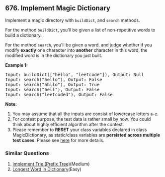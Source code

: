 ## 676. Implement Magic Dictionary

<p>
Implement a magic directory with <code>buildDict</code>, and <code>search</code> methods.
</p>

<p>
For the method <code>buildDict</code>, you'll be given a list of non-repetitive words to build a dictionary.
</p>

<p>
For the method <code>search</code>, you'll be given a word, and judge whether if you modify <b>exactly</b> one character into <b>another</b> character in this word, the modified word is in the dictionary you just built.
</p>

<p><b>Example 1:</b><br />
<pre>
Input: buildDict(["hello", "leetcode"]), Output: Null
Input: search("hello"), Output: False
Input: search("hhllo"), Output: True
Input: search("hell"), Output: False
Input: search("leetcoded"), Output: False
</pre>
</p>

<p><b>Note:</b><br>
<ol>
<li>You may assume that all the inputs are consist of lowercase letters <code>a-z</code>.</li>
<li>For contest purpose, the test data is rather small by now. You could think about highly efficient algorithm after the contest.</li>
<li>Please remember to <b>RESET</b> your class variables declared in class MagicDictionary, as static/class variables are <b>persisted across multiple test cases</b>. Please see <a href="https://leetcode.com/faq/#different-output">here</a> for more details.</li>
</ol>
</p>

### Similar Questions
  1. [Implement Trie (Prefix Tree)](https://github.com/openset/leetcode/tree/master/solution/implement-trie-prefix-tree)(Medium)
  1. [Longest Word in Dictionary](https://github.com/openset/leetcode/tree/master/solution/longest-word-in-dictionary)(Easy)
